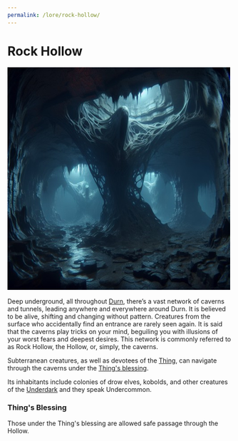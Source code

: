 ```yaml
---
permalink: /lore/rock-hollow/
---
```


# Rock Hollow

[![rock hollow](../../assets/images/rock-hollow.jpg)](../../assets/images/rock-hollow.png)

Deep underground, all throughout [Durn](/lore/durn#durn), there’s a vast network of caverns and tunnels, leading anywhere and everywhere around Durn. It is believed to be alive, shifting and changing without pattern. Creatures from the surface who accidentally find an entrance are rarely seen again. It is said that the caverns play tricks on your mind, beguiling you with illusions of your worst fears and deepest desires.
This network is commonly referred to as Rock Hollow, the Hollow, or, simply, the caverns.

Subterranean creatures, as well as devotees of the [Thing](/lore/the-thing#thing-of-the-hollow), can navigate through the caverns under the [Thing's blessing](#things-blessing).

Its inhabitants include colonies of drow elves, kobolds, and other creatures of the [Underdark](https://forgottenrealms.fandom.com/wiki/Underdark) and they speak Undercommon.

### Thing's Blessing
Those under the Thing's blessing are allowed safe passage through the Hollow.

